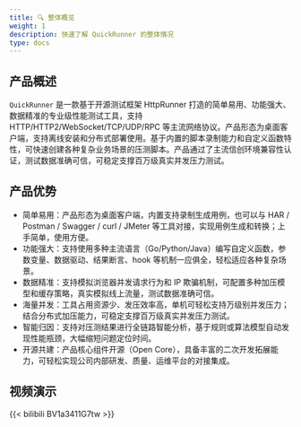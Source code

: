 ```yaml
---
title: 🔍 整体概览
weight: 1
description: 快速了解 QuickRunner 的整体情况
type: docs
---
```


## 产品概述

`QuickRunner` 是一款基于开源测试框架 HttpRunner 打造的简单易用、功能强大、数据精准的专业级性能测试工具，支持 HTTP/HTTP2/WebSocket/TCP/UDP/RPC 等主流网络协议。产品形态为桌面客户端，支持离线安装和分布式部署使用。基于内置的脚本录制能力和自定义函数特性，可快速创建各种复杂业务场景的压测脚本。产品通过了主流信创环境兼容性认证，测试数据准确可信，可稳定支撑百万级真实并发压力测试。

## 产品优势

- 简单易用：产品形态为桌面客户端，内置支持录制生成用例，也可以与 HAR / Postman / Swagger / curl / JMeter 等工具对接，实现用例生成和转换；上手简单，使用方便。
- 功能强大：支持使用多种主流语言（Go/Python/Java）编写自定义函数，参数变量、数据驱动、结果断言、hook 等机制一应俱全，轻松适应各种复杂场景。
- 数据精准：支持模拟浏览器并发请求行为和 IP 欺骗机制，可配置多种加压模型和缓存策略，真实模拟线上流量，测试数据准确可信。
- 海量并发：工具占用资源少、发压效率高，单机可轻松支持万级别并发压力；结合分布式加压能力，可稳定支撑百万级真实并发压力测试。
- 智能归因：支持对压测结果进行全链路智能分析，基于规则或算法模型自动发现性能瓶颈，大幅缩短问题定位时间。
- 开源共建：产品核心组件开源（Open Core），具备丰富的二次开发拓展能力，可轻松实现公司内部研发、质量、运维平台的对接集成。

## 视频演示

{{< bilibili BV1a3411G7tw >}}
